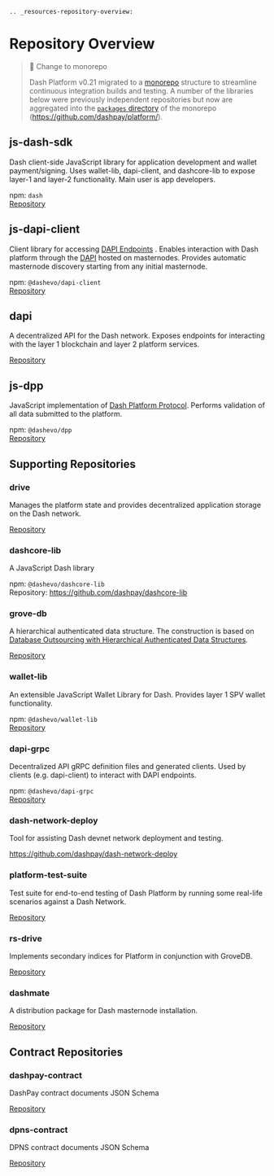 ```{eval-rst}
.. _resources-repository-overview:
```

# Repository Overview

> 📘 Change to monorepo
>
> Dash Platform v0.21 migrated to a [monorepo](https://en.wikipedia.org/wiki/Monorepo) structure to streamline continuous integration builds and testing. A number of the libraries below were previously independent repositories but now are aggregated into the [`packages` directory](https://github.com/dashpay/platform/tree/master/packages) of the monorepo (<https://github.com/dashpay/platform/>).

## js-dash-sdk

Dash client-side JavaScript library for application development and wallet payment/signing. Uses wallet-lib, dapi-client, and dashcore-lib to expose layer-1 and layer-2 functionality. Main user is app developers.

npm: `dash`  
[Repository](https://github.com/dashpay/platform/tree/master/packages/js-dash-sdk)

## js-dapi-client

Client library for accessing [DAPI Endpoints](../reference/dapi-endpoints.md) . Enables interaction with Dash platform through the [DAPI](../explanations/dapi.md) hosted on masternodes. Provides automatic masternode discovery starting from any initial masternode.

npm: `@dashevo/dapi-client`  
[Repository](https://github.com/dashpay/platform/tree/master/packages/js-dapi-client)

## dapi

A decentralized API for the Dash network. Exposes endpoints for interacting with the layer 1 blockchain and layer 2 platform services.

[Repository](https://github.com/dashpay/platform/tree/master/packages/dapi)

## js-dpp

JavaScript implementation of [Dash Platform Protocol](../explanations/platform-protocol.md). Performs validation of all data submitted to the platform.

npm: `@dashevo/dpp`  
[Repository](https://github.com/dashpay/platform/tree/master/packages/js-dpp)

## Supporting Repositories

### drive

Manages the platform state and provides decentralized application storage on the Dash network.

[Repository](https://github.com/dashpay/platform/tree/master/packages/js-drive)

### dashcore-lib

A JavaScript Dash library

npm: `@dashevo/dashcore-lib`  
Repository: <https://github.com/dashpay/dashcore-lib>

### grove-db

A hierarchical authenticated data structure. The construction is based on [Database Outsourcing with Hierarchical Authenticated Data Structures](https://eprint.iacr.org/2015/351.pdf).

[Repository](https://github.com/dashpay/grovedb)

### wallet-lib

An extensible JavaScript Wallet Library for Dash. Provides layer 1 SPV wallet functionality.

npm: `@dashevo/wallet-lib`  
[Repository](https://github.com/dashpay/platform/tree/master/packages/wallet-lib)

### dapi-grpc

Decentralized API gRPC definition files and generated clients. Used by clients (e.g. dapi-client) to interact with DAPI endpoints.

npm: `@dashevo/dapi-grpc`  
[Repository](https://github.com/dashpay/platform/tree/master/packages/dapi-grpc)

### dash-network-deploy

Tool for assisting Dash devnet network deployment and testing.

<https://github.com/dashpay/dash-network-deploy>

### platform-test-suite

Test suite for end-to-end testing of Dash Platform by running some real-life scenarios against a Dash Network.

[Repository](https://github.com/dashpay/platform/tree/master/packages/platform-test-suite)

### rs-drive

Implements secondary indices for Platform in conjunction with GroveDB.

[Repository](https://github.com/dashpay/platform/tree/master/packages/rs-drive)

### dashmate

A distribution package for Dash masternode installation.

[Repository](https://github.com/dashpay/platform/tree/master/packages/dashmate)

## Contract Repositories

### dashpay-contract

DashPay contract documents JSON Schema

[Repository](https://github.com/dashpay/platform/tree/master/packages/dashpay-contract)

### dpns-contract

DPNS contract documents JSON Schema

[Repository](https://github.com/dashpay/platform/tree/master/packages/dpns-contract)
